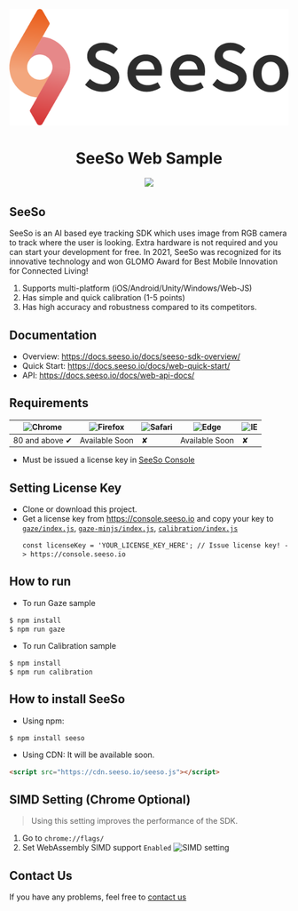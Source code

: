 <p align="center">
    <img src="/image/seeso_logo.png">
</p>
<div align="center">
    <h1>SeeSo Web Sample</h1>
    <img src="https://img.shields.io/badge/version-2.4.0-blue" />
</div>

## SeeSo
SeeSo is an AI based eye tracking SDK which uses image from RGB camera to track where the user is looking.
Extra hardware is not required and you can start your development for free.
In 2021, SeeSo was recognized for its innovative technology and won GLOMO Award for Best Mobile Innovation for Connected Living!
1. Supports multi-platform (iOS/Android/Unity/Windows/Web-JS)
2. Has simple and quick calibration (1-5 points)
3. Has high accuracy and robustness compared to its competitors.

## Documentation
* Overview: https://docs.seeso.io/docs/seeso-sdk-overview/
* Quick Start: https://docs.seeso.io/docs/web-quick-start/
* API: https://docs.seeso.io/docs/web-api-docs/

## Requirements
![Chrome](https://raw.github.com/alrra/browser-logos/master/src/chrome/chrome_48x48.png) | ![Firefox](https://raw.github.com/alrra/browser-logos/master/src/firefox/firefox_48x48.png) | ![Safari](https://raw.github.com/alrra/browser-logos/master/src/safari/safari_48x48.png) | ![Edge](https://raw.github.com/alrra/browser-logos/master/src/edge/edge_48x48.png) | ![IE](https://raw.github.com/alrra/browser-logos/master/src/archive/internet-explorer_9-11/internet-explorer_9-11_48x48.png) |
--- | --- | --- | --- | --- |
80 and above ✔ | Available Soon  |✘ | Available Soon  | ✘|

* Must be issued a license key in [SeeSo Console](https://console.seeso.io/)

## Setting License Key
* Clone or download this project.
* Get a license key from https://console.seeso.io and copy your key to [`gaze/index.js`](/samples/gaze/index.js#L8), [`gaze-minjs/index.js`](/samples/gaze-minjs/index.js#L8), [`calibration/index.js`](/samples/calibration/index.js#L5)
   ```
   const licenseKey = 'YOUR_LICENSE_KEY_HERE'; // Issue license key! -> https://console.seeso.io
   ```

## How to run
* To run Gaze sample
```
$ npm install
$ npm run gaze
```

* To run Calibration sample
```
$ npm install
$ npm run calibration
```

## How to install SeeSo

* Using npm:
```shell script
$ npm install seeso
```

* Using CDN: It will be available soon.
```html
<script src="https://cdn.seeso.io/seeso.js"></script>
```

## SIMD Setting (Chrome Optional)

> Using this setting improves the performance of the SDK.

1. Go to `chrome://flags/`
2. Set WebAssembly SIMD support `Enabled`
![SIMD setting](https://docs.seeso.io/img/web-quick-start/simd-chrome-setting.png)
      
## Contact Us
If you have any problems, feel free to [contact us](https://seeso.io/Contact-Us) 
